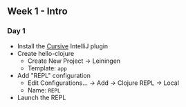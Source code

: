 ## Week 1 - Intro

### Day 1

* Install the [Cursive](https://cursiveclojure.com/staging/userguide/) IntelliJ plugin
* Create hello-clojure
  * Create New Project -> Leiningen
  * Template: `app`
* Add "REPL" configuration
  * Edit Configurations... -> Add -> Clojure REPL -> Local
  * Name: `REPL`
* Launch the REPL
